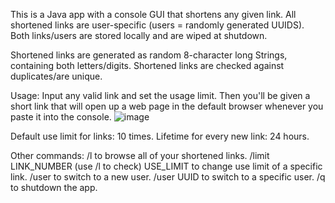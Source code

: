 This is a Java app with a console GUI that shortens any given link. All shortened links are user-specific (users = randomly generated UUIDS). Both links/users are stored locally and are wiped at shutdown.

Shortened links are generated as random 8-character long Strings, containing both letters/digits. Shortened links are checked against duplicates/are unique.

Usage:
Input any valid link and set the usage limit. Then you'll be given a short link that will open up a web page in the default browser whenever you paste it into the console.
![image](https://github.com/user-attachments/assets/43ab5995-3579-4235-a1d4-f40e7adf2433)

Default use limit for links: 10 times.
Lifetime for every new link: 24 hours.

Other commands:
/l to browse all of your shortened links.
/limit LINK_NUMBER (use /l to check) USE_LIMIT to change use limit of a specific link.
/user to switch to a new user.
/user UUID to switch to a specific user.
/q to shutdown the app.
